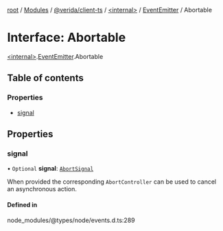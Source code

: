 [root](../README.md) / [Modules](../modules.md) / [@verida/client-ts](../modules/verida_client_ts.md) / [<internal\>](../modules/verida_client_ts._internal_.md) / [EventEmitter](../modules/verida_client_ts._internal_.EventEmitter.md) / Abortable

# Interface: Abortable

[<internal\>](../modules/verida_client_ts._internal_.md).[EventEmitter](../modules/verida_client_ts._internal_.EventEmitter.md).Abortable

## Table of contents

### Properties

- [signal](verida_client_ts._internal_.EventEmitter.Abortable.md#signal)

## Properties

### signal

• `Optional` **signal**: [`AbortSignal`](../modules/verida_client_ts._internal_.md#abortsignal)

When provided the corresponding `AbortController` can be used to cancel an asynchronous action.

#### Defined in

node_modules/@types/node/events.d.ts:289
